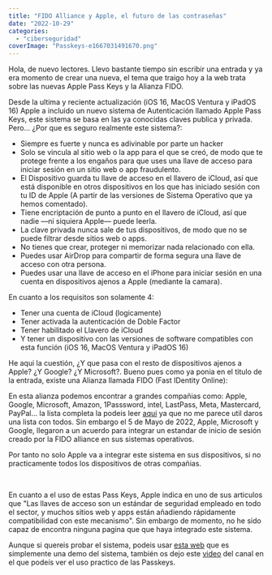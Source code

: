 ```yaml
---
title: "FIDO Alliance y Apple, el futuro de las contraseñas"
date: "2022-10-29"
categories: 
  - "ciberseguridad"
coverImage: "Passkeys-e1667031491670.png"
---
```


Hola, de nuevo lectores. Llevo bastante tiempo sin escribir una entrada y ya era momento de crear una nueva, el tema que traigo hoy a la web trata sobre las nuevas Apple Pass Keys y la Alianza FIDO.

Desde la ultima y reciente actualización (iOS 16, MacOS Ventura y iPadOS 16) Apple a incluido un nuevo sistema de Autenticación llamado Apple Pass Keys, este sistema se basa en las ya conocidas claves publica y privada. Pero... ¿Por que es seguro realmente este sistema?:

- Siempre es fuerte y nunca es adivinable por parte un hacker
- Solo se vincula al sitio web o la app para el que se creó, de modo que te protege frente a los engaños para que uses una llave de acceso para iniciar sesión en un sitio web o app fraudulento.
- El Dispositivo guarda tu llave de acceso en el llavero de iCloud, así que está disponible en otros dispositivos en los que has iniciado sesión con tu ID de Apple (A partir de las versiones de Sistema Operativo que ya hemos comentado).
- Tiene encriptación de punto a punto en el llavero de iCloud, así que nadie —ni siquiera Apple— puede leerla.
- La clave privada nunca sale de tus dispositivos, de modo que no se puede filtrar desde sitios web o apps.
- No tienes que crear, proteger ni memorizar nada relacionado con ella.
- Puedes usar AirDrop para compartir de forma segura una llave de acceso con otra persona.
- Puedes usar una llave de acceso en el iPhone para iniciar sesión en una cuenta en dispositivos ajenos a Apple (mediante la camara).

En cuanto a los requisitos son solamente 4:

- Tener una cuenta de iCloud (logicamente)
- Tener activada la autenticación de Doble Factor
- Tener habilitado el Llavero de iCloud
- Y tener un dispositivo con las versiones de software compatibles con esta función (iOS 16, MacOS Ventura y iPadOS 16)

He aqui la cuestión, ¿Y que pasa con el resto de dispositivos ajenos a Apple? ¿Y Google? ¿Y Microsoft?. Bueno pues como ya ponia en el titulo de la entrada, existe una Alianza llamada FIDO (Fast IDentity Online):

En esta alianza podemos encontrar a grandes compañias como: Apple, Google, Microsoft, Amazon, 1Passsword, intel, LastPass, Meta, Mastercard, PayPal... la lista completa la podeis leer [aqui](https://fidoalliance.org/members/) ya que no me parece util daros una lista con todos. Sin embargo el 5 de Mayo de 2022, Apple, Microsoft y Google, llegaron a un acuerdo para integrar un estandar de inicio de sesión creado por la FIDO alliance en sus sistemas operativos.

Por tanto no solo Apple va a integrar este sistema en sus dispositivos, si no practicamente todos los dispositivos de otras compañias.

 

En cuanto a el uso de estas Pass Keys, Apple indica en uno de sus articulos que "Las llaves de acceso son un estándar de seguridad empleado en todo el sector, y muchos sitios web y apps están añadiendo rápidamente compatibilidad con este mecanismo". Sin embargo de momento, no he sido capaz de encontra ninguna pagina que que haya integrado este sistema.

Aunque si quereis probar el sistema, podeis usar [esta web](https://webauthn.io/) que es simplemente una demo del sistema, también os dejo este [video](https://www.youtube.com/watch?v=zqSWmBarmGQ) del canal en el que podeís ver el uso practico de las Passkeys.
